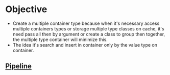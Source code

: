 # Objective

 - Create a multiple container type because when it's necessary access multiple containers types or storage multiple type classes on cache, it's need pass all then by argument or create a class to group then together, the multiple type container will minimize this.
- The idea it's search and insert in container only by the value type on container.


## [Pipeline](./doc/pipeline.md)
